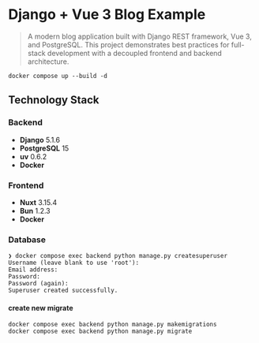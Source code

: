 # Django + Vue 3 Blog Example
> A modern blog application built with Django REST framework, Vue 3, and PostgreSQL. This project demonstrates best practices for full-stack development with a decoupled frontend and backend architecture.

```shell
docker compose up --build -d
```

## Technology Stack
### Backend

- **Django** 5.1.6
- **PostgreSQL** 15
- **uv** 0.6.2
- **Docker**

### Frontend

- **Nuxt** 3.15.4
- **Bun** 1.2.3
- **Docker**

### Database

```shell
❯ docker compose exec backend python manage.py createsuperuser
Username (leave blank to use 'root'):
Email address:
Password:
Password (again):
Superuser created successfully.
```

#### create new migrate

```shell
docker compose exec backend python manage.py makemigrations
docker compose exec backend python manage.py migrate
```
